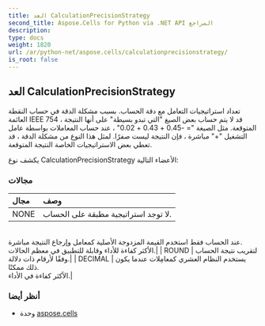 ```yaml
---
title: العد CalculationPrecisionStrategy
second_title: Aspose.Cells for Python via .NET API المراجع
description:
type: docs
weight: 1820
url: /ar/python-net/aspose.cells/calculationprecisionstrategy/
is_root: false
---
```

##  العد CalculationPrecisionStrategy
تعداد استراتيجيات التعامل مع دقة الحساب.
بسبب مشكلة الدقة في حساب النقطة العائمة IEEE 754 ، قد لا يتم حساب بعض الصيغ "التي تبدو بسيطة" على أنها النتيجة المتوقعة.
مثل الصيغة "= -0.45 + 0.43 + 0.02" ، عند حساب المعاملات بواسطة عامل التشغيل "+" مباشرة ، فإن النتيجة ليست صفرًا. لمثل هذا النوع من مشكلة الدقة ،
قد تعطي بعض الاستراتيجيات الخاصة النتيجة المتوقعة.



يكشف نوع CalculationPrecisionStrategy الأعضاء التالية:

###  مجالات
| مجال| وصف|
| :- | :- |
| NONE | لا توجد استراتيجية مطبقة على الحساب.<br/>عند الحساب فقط استخدم القيمة المزدوجة الأصلية كمعامل وإرجاع النتيجة مباشرة.<br/> الأكثر كفاءة للأداء وقابلة للتطبيق في معظم الحالات.|
| ROUND | لتقريب نتيجة الحساب وفقًا لأرقام ذات دلالة.|
| DECIMAL | يستخدم النظام العشري كمعامِلات عندما يكون ذلك ممكنًا.<br/> الأكثر كفاءة في الأداء.|



###  أنظر أيضا
* وحدة [aspose.cells](..)
